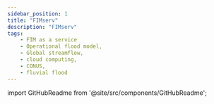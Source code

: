 ```yaml
---
sidebar_position: 1
title: "FIMserv"
description: "FIMserv"
tags:
    - FIM as a service
    - Operational flood model, 
    - Global streamflow, 
    - cloud computing,
    - CONUS, 
    - fluvial flood
---
```


import GitHubReadme from '@site/src/components/GitHubReadme';
 
<GitHubReadme username="sdmlua" repo="FIMserv" />
